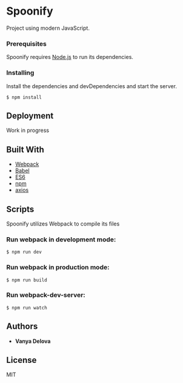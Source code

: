 # Spoonify

Project using modern JavaScript.

### Prerequisites

Spoonify requires [Node.js](https://nodejs.org/en/) to run its dependencies.

### Installing

Install the dependencies and devDependencies and start the server.

```
$ npm install
```

## Deployment

Work in progress

## Built With

* [Webpack](https://webpack.js.org/) 
* [Babel](https://babeljs.io/) 
* [ES6](https://es6.io/) 
* [npm](https://www.npmjs.com/) 
* [axios](https://www.npmjs.com/package/axios)

## Scripts

Spoonify utilizes Webpack to compile its files

### Run webpack in development mode:

```
$ npm run dev
```

### Run webpack in production  mode:
```
$ npm run build
```

### Run webpack-dev-server:
```
$ npm run watch
```
## Authors

* **Vanya Delova** 

## License
   MIT 






